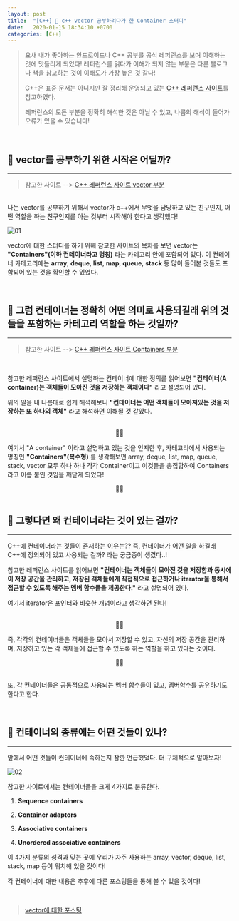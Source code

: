 ```yaml
---
layout: post
title:  "[C++] 🔮 c++ vector 공부하려다가 한 Container 스터디"
date:   2020-01-15 18:34:10 +0700
categories: [C++]
---
```


> 요새 내가 좋아하는 안드로이드나 C++ 공부를 공식 레퍼런스를 보며 이해하는 것에 맛들리게 되었다! 레퍼런스를 읽다가 이해가 되지 않는 부분은 다른 블로그나 책을 참고하는 것이 이해도가 가장 높은 것 같다!
>
> C++은 표준 문서는 아니지만 잘 정리해 운영되고 있는 [C++ 레퍼런스 사이트](http://www.cplusplus.com/)를 참고하였다.
>
> 레퍼런스의 모든 부분을 정확히 해석한 것은 아닐 수 있고, 나름의 해석이 들어가 오류가 있을 수 있습니다!

<br>

## 🔮 __vector를 공부하기 위한 시작은 어딜까?__
---

> 참고한 사이트 --> [C++ 레퍼런스 사이트 vector 부분](http://www.cplusplus.com/reference/vector/) 

<br>
나는 vector를 공부하기 위해서 vector가 c++에서 무엇을 담당하고 있는 친구인지, 어떤 역할을 하는 친구인지를 아는 것부터 시작해야 한다고 생각했다! 

![01](https://user-images.githubusercontent.com/31889335/72350935-b434db00-3722-11ea-92f2-8f66671a039b.PNG)

vector에 대한 스터디를 하기 위해 참고한 사이트의 목차를 보면 vector는 __"Containers"(이하 컨테이너라고 명칭)__ 라는 카테고리 안에 포함되어 있다. 이 컨테이너 카테고리에는 __array__, __deque__, __list__, __map__, __queue__, __stack__ 등 많이 들어본 것들도 포함되어 있는 것을 확인할 수 있었다. 

<br>


## 🔮 __그럼 컨테이너는 정확히 어떤 의미로 사용되길래 위의 것들을 포함하는 카테고리 역할을 하는 것일까?__
---

> 참고한 사이트 --> [C++ 레퍼런스 사이트 Containers 부분](http://www.cplusplus.com/reference/stl/)

<br>

참고한 레퍼런스 사이트에서 설명하는 컨테이너에 대한 정의를 읽어보면 __"컨테이너(A container)는 객체들이 모아진 것을 저장하는 객체이다"__ 라고 설명되어 있다. 

위의 말을 내 나름대로 쉽게 해석해보니 __"컨테이너는 어떤 객체들이 모아져있는 것을 저장하는 또 하나의 객체"__ 라고 해석하면 이해될 것 같았다. 

<br>

<center>🙌🙌</center>

여기서 "A container" 이라고 설명하고 있는 것을 인지한 후, 카테고리에서 사용되는 명칭인 __"Containers"(복수형)__ 를 생각해보면 array, deque, list, map, queue, stack, vector 모두 하나 하나 각각 Container이고 이것들을 총집합하여 Containers 라고 이름 붙인 것임을 깨닫게 되었다! 

<center>🙌🙌</center>

<br>

## 🔮 __그렇다면 왜 컨테이너라는 것이 있는 걸까?__
---

C++에 컨테이너라는 것들이 존재하는 이유는?? 즉, 컨테이너가 어떤 일을 하길래 C++에 정의되어 있고 사용되는 걸까? 라는 궁금증이 생겼다..!

참고한 레퍼런스 사이트를 읽어보면 __"컨테이너는 객체들이 모아진 것을 저장함과 동시에 이 저장 공간을 관리하고, 저장된 객체들에게 직접적으로 접근하거나 iterator을 통해서 접근할 수 있도록 해주는 멤버 함수들을 제공한다."__ 라고 설명되어 있다.

여기서 iterator은 포인터와 비슷한 개념이라고 생각하면 된다!

<br>

<center>🙌🙌</center>

즉, 각각의 컨테이너들은 객체들을 모아서 저장할 수 있고, 자신의 저장 공간을 관리하며, 저장하고 있는 각 객체들에 접근할 수 있도록 하는 역할을 하고 있다는 것이다.

<center>🙌🙌</center>

<br>

또, 각 컨테이너들은 공통적으로 사용되는 멤버 함수들이 있고, 멤버함수를 공유하기도 한다고 한다.

<br>

## 🔮 __컨테이너의 종류에는 어떤 것들이 있나?__
---
앞에서 어떤 것들이 컨테이너에 속하는지 잠깐 언급했었다. 더 구체적으로 알아보자!

![02](https://user-images.githubusercontent.com/31889335/72354306-e21d1e00-3728-11ea-9803-fed78087d911.PNG)

참고한 사이트에서는 컨테이너들을 크게 4가지로 분류한다.

1. __Sequence containers__

2. __Container adaptors__

3. __Associative containers__

4. __Unordered associative containers__

이 4가지 분류의 성격과 맞는 곳에 우리가 자주 사용하는 array, vector, deque, list, stack, map 등이 위치해 있을 것이다!

각 컨테이너에 대한 내용은 추후에 다른 포스팅들을 통해 볼 수 있을 것이다!

<br>

> [vector에 대한 포스팅](https://choheeis.github.io/c++/2020/01/16/%EB%B2%A1%ED%84%B0%EC%8A%A4%ED%84%B0%EB%94%94.html)
